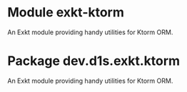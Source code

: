 # Module exkt-ktorm
An Exkt module providing handy utilities for Ktorm ORM.

# Package dev.d1s.exkt.ktorm
An Exkt module providing handy utilities for Ktorm ORM.